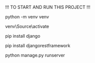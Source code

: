!!! TO START AND RUN THIS PROJECT !!!

python -m venv venv

venv\Source\activate

pip install django

pip install djangorestframework

python manage.py runserver
